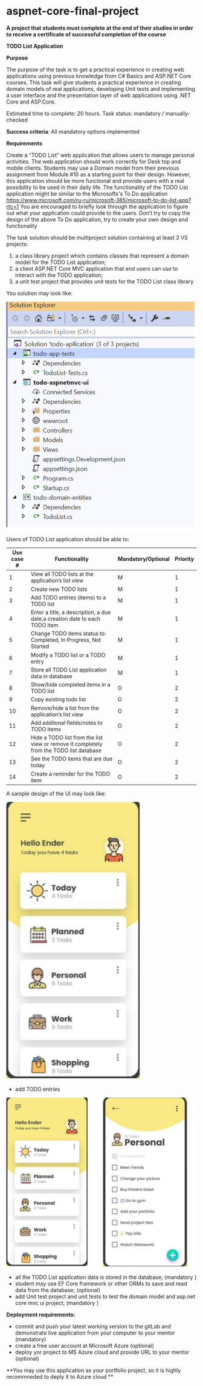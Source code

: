 # aspnet-core-final-project

 **A project that students must complete at the end of their studies in order to receive a certificate of successful completion of the course** 

**TODO List Application**

**Purpose**

The purpose of the task is to get a practical experience in creating web applications using previous knowledge from C# Basics and ASP.NET  Core courses. This task will give students a practical experience in creating domain models of real applications, developing Unit tests and  implementing a user interface and the presentation layer of web applications using .NET Core and ASP.Core.  

Estimated time to complete: 20 hours. 
Task status: mandatory / manually-checked

**Success criteria**: All mandatory options implemented

**Requirements**

 Create a “TODO List” web application that allows users to manage personal activities.
The web application should work correctly for Desk top and mobile clients.
Students may use a Domain model from their previous assignment from Module #10 as a starting point for their design.  However, this application should be more functional and provide users with a real possibility to be used in their daily life.
The functionality of the TODO List application might be similar to the Microsofts's To Do application https://www.microsoft.com/ru-ru/microsoft-365/microsoft-to-do-list-app?rtc=1 
You are encouraged to briefly look through the application to figure out what  your application could provide to the users. Don’t try to copy the design of the above To Do application, try to create your own design and functionality

The task solution should be multiproject solution containing at least 3 VS projects:

1. a class library project which contains classes that represent a domain model for the TODO List application;
2. a client ASP.NET Core MVC  application that end users can use to interact with the TODO application;
3. a unit test project that provides unit tests for the TODO List class library

You solution may look like:

![](images/todo-solition.png) 

Users of TODO List application should be able to:



| Use case # | Functionality | Mandatory/Optional | Priority |
| ------ | ------ |------ |------ |
 |1 | View all TODO lists at the application’s list view  |M |1 |
| 2 | Create new TODO lists  |M |1 |
| 3 | Add TODO entries (items) to a TODO list  |M |1 |
| 4 | Enter a title, a description, a due date,a creation date to each TODO item |M |1 |
| 5 | Change TODO items status to: Completed, In Progress, Not Started     |M |1 |
| 6 | Modify a TODO list or a TODO entry   |M |1 |
| 7 | Store all TODO List application data in database |M |1 |
| 8 | Show/hide completed items in a TODO list    |O |2 |
| 9 | Copy existing todo list     |O |2 |
| 10 |Remove/hide a list from the  application’s list view     |O |2 |
| 11 |Add additonal fields/notes to TODO items |O |2 |
| 12 |Hide a TODO list from the list view or remove it completely from the TODO list database|O |2 |
| 13 | See the TODO items that are due today |O |2 |
| 14 | Create a reminder for the TODO item  |O |2 |
 
A sample design of the UI may look like:

![](images/ToDo-Lists.png) 
 
- add TODO entries
 
![](images/ToDo-List-Items.png) 
 

- all the TODO List application data is stored in the database; (mandatory )
- student may use EF Core framework or other ORMs to save and read data from the database; (optional)
- add Unit test project and  unit tests to test the domain model and asp.net core mvc ui project; (mandatory )

**Deployment requirements:**

- commit and push your latest working version to the gitLab and demonstrate live application from your computer to your mentor (mandatory)
- create a free user account at Microsoft Azure (optional)
- deploy yor project to MS Azure cloud and provide URL to your mentor (optional)

 **You may use this application as your portfolio project, so it is highly recommneded to deply it to Azure cloud **
